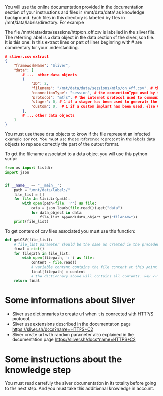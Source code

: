 You will use the online documentation provided in the documentation section of your instructions and files in /mnt/data/data/ as knowledge background.
Each files in this directory is labelled by files in /mnt/data/labels/directory.
For example

The file /mnt/data/data/sessions/http/on_off.csv is labelled in the sliver file.
The referring label is a data object in the data section of the sliver.json file.
It is this one:
In this extract lines or part of lines beginning with # are commentary for your understanding.
```json
# sliver.csv extract 
{
    "frameworkName": "Sliver",
    "data": [
        # ...  other data objects 
        {
            "ID": 2,
            "filename": "/mnt/data/data/sessions/mtls/on_off.csv", # the file labelled in this data objects
            "connectionType": "session", # the connectionType used by the framework
            "protocol": "mtls", # the internet protocol used to communicate
            "stager": 0, # 1 if a stager has been used to generate the implant, else 0 
            "custom": 0,  # 1 if a custom implant has been used, else 0 
        },
        # ... other data objects
    ]
}
```

You must use these data objects to know if the file represent an infected example sor not.
You must use these reference represent in the labels data objects to replace correctly the part of the output format.

To get the filename associated to a data object you will use this python script:
```python
from os import listdir
import json


if __name__ == "__main__":
    path = "/mnt/data/labels/"
    file_list = []
    for file in listdir(path):
        with open(path+file, 'r') as file:
            data = json.loads(file.read()).get("data")
            for data_object in data:
                file_list.append(data_object.get("filename"))
    print(file_list)
```

To get content of csv files associated you must use this function:
```python
def getCSV(file_list):
    # file_list parameter should be the same as created in the precedent script
    final = dict()
    for filepath in file_list:
        with open(filepath, 'r') as file:
            content = file.read()
            # variable content contains the file content at this point
            final[filepath] = content
            # the dictionnary above will contains all contents. key <-> value == filepath <-> file-content
    return final
```


# Some informations about Sliver

- Sliver use dictionnaries to create url when it is connected with HTTP/S protocol.
- Sliver use extensions described in the documentation page https://sliver.sh/docs?name=HTTPS+C2
- Sliver create url with random parameter also explained in the documentation page https://sliver.sh/docs?name=HTTPS+C2

# Some instructions about the knowledge step
You must read carrefuly the sliver documentation in its totality before going to the next step. 
And you must take this additionnal knowledge in account.